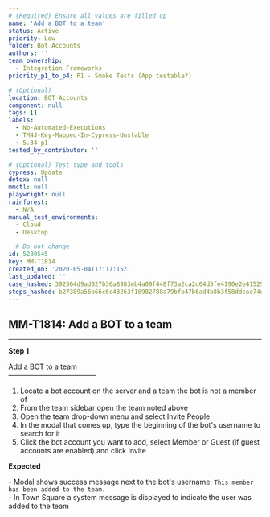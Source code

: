 ```yaml
---
# (Required) Ensure all values are filled up
name: 'Add a BOT to a team'
status: Active
priority: Low
folder: Bot Accounts
authors: ''
team_ownership:
  - Integration Frameworks
priority_p1_to_p4: P1 - Smoke Tests (App testable?)

# (Optional)
location: BOT Accounts
component: null
tags: []
labels:
  - No-Automated-Executions
  - TM4J-Key-Mapped-In-Cypress-Unstable
  - 5.34-p1
tested_by_contributor: ''

# (Optional) Test type and tools
cypress: Update
detox: null
mmctl: null
playwright: null
rainforest:
  - N/A
manual_test_environments:
  - Cloud
  - Desktop

  # Do not change
id: 5280545
key: MM-T1814
created_on: '2020-05-04T17:17:15Z'
last_updated: ''
case_hashed: 392564d9ad027b36a8983eb4a09f448f73a2ca2d64d5fe4190e2e415290b70f6a7ff6867039dbacddf050460b3e20a32
steps_hashed: b27389a56b66c6c43263f18902788a79bfb47b6ad4b8b3f58ddeac74df871d037a4db5f4f3227f603231797b7f6bca5c
---
```


<!-- (Auto-generated) Based on frontmatter's "key" and "name" -->

## MM-T1814: Add a BOT to a team

---

**Step 1**

Add a BOT to a team\
–––––––––––––––––––––––––

1. Locate a bot account on the server and a team the bot is not a member of
2. From the team sidebar open the team noted above
3. Open the team drop-down menu and select Invite People
4. In the modal that comes up, type the beginning of the bot's username to search for it
5. Click the bot account you want to add, select Member or Guest (if guest accounts are enabled) and click Invite

**Expected**

\- Modal shows success message next to the bot's username: `This member has been added to the team.`\
\- In Town Square a system message is displayed to indicate the user was added to the team
